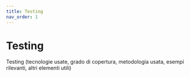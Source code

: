 ```yaml
---
title: Testing
nav_order: 1
---
```

# Testing
Testing (tecnologie usate, grado di copertura, metodologia usata, esempi rilevanti, altri elementi utili)